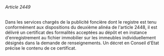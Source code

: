 ###### Article 2449

Dans les services chargés de la publicité foncière dont le registre est tenu conformément aux dispositions du deuxième alinéa de l'article 2448, il est délivré un certificat des formalités acceptées au dépôt et en instance d'enregistrement au fichier immobilier sur les immeubles individuellement désignés dans la demande de renseignements. Un décret en Conseil d'Etat précise le contenu de ce certificat.

